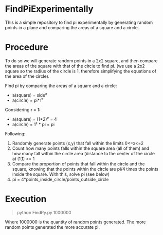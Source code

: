 # FindPiExperimentally
This is a simple repository to find pi experimentally by generating random points in a plane and comparing the areas of a square and a circle. 

# Procedure
To do so we will generate random points in a 2x2 square, and then compare the areas of the square with
that of the circle to find pi. (we use a 2x2 square so the radius of the circle is 1, therefore simplifying the equations of the area of the circle).

Find pi by comparing the areas of a square and a circle:<ul>
   <li>a(square) = side²</li>
   <li>a(circle) = pi*r²</li>
</ul>
Considering r = 1:<ul>
   <li>a(square) = (1*2)² = 4</li>
   <li>a(circle) = 1² * pi = pi</li>
</ul>

Following:
1) Randomly generate points (x,y) that fall within the limits 0<=x<=2
2) Count how many points falls within the square area (all of them) and how many fall within the circle area 
(distance to the center of the circle at (1,1) <= 1
3) Compare the proportion of points that fall within the circle and the square, knowing that the points within the circle are pi/4 times the points inside the square. With this, solve pi (see below)
4) pi = 4*points_inside_circle/points_outside_circle

# Execution
>python FindPy.py 1000000

Where 1000000 is the quantity of random points generated. The more random points generated the more accurate pi.
